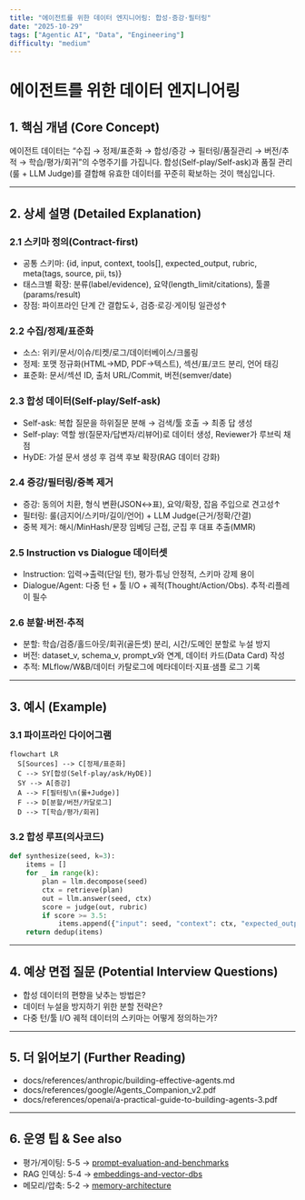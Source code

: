 ```yaml
---
title: "에이전트를 위한 데이터 엔지니어링: 합성·증강·필터링"
date: "2025-10-29"
tags: ["Agentic AI", "Data", "Engineering"]
difficulty: "medium"
---
```


# 에이전트를 위한 데이터 엔지니어링

## 1. 핵심 개념 (Core Concept)

에이전트 데이터는 “수집 → 정제/표준화 → 합성/증강 → 필터링/품질관리 → 버전/추적 → 학습/평가/회귀”의 수명주기를 가집니다. 합성(Self-play/Self-ask)과 품질 관리(룰 + LLM Judge)를 결합해 유효한 데이터를 꾸준히 확보하는 것이 핵심입니다.

---

## 2. 상세 설명 (Detailed Explanation)

### 2.1 스키마 정의(Contract-first)
- 공통 스키마: {id, input, context, tools[], expected_output, rubric, meta(tags, source, pii, ts)}
- 태스크별 확장: 분류(label/evidence), 요약(length_limit/citations), 툴콜(params/result)
- 장점: 파이프라인 단계 간 결합도↓, 검증·로깅·게이팅 일관성↑

### 2.2 수집/정제/표준화
- 소스: 위키/문서/이슈/티켓/로그/데이터베이스/크롤링
- 정제: 포맷 정규화(HTML→MD, PDF→텍스트), 섹션/표/코드 분리, 언어 태깅
- 표준화: 문서/섹션 ID, 출처 URL/Commit, 버전(semver/date)

### 2.3 합성 데이터(Self-play/Self-ask)
- Self-ask: 복합 질문을 하위질문 분해 → 검색/툴 호출 → 최종 답 생성
- Self-play: 역할 쌍(질문자/답변자/리뷰어)로 데이터 생성, Reviewer가 루브릭 채점
- HyDE: 가설 문서 생성 후 검색 후보 확장(RAG 데이터 강화)

### 2.4 증강/필터링/중복 제거
- 증강: 동의어 치환, 형식 변환(JSON↔표), 요약/확장, 잡음 주입으로 견고성↑
- 필터링: 룰(금지어/스키마/길이/언어) + LLM Judge(근거/정확/간결)
- 중복 제거: 해시/MinHash/문장 임베딩 근접, 군집 후 대표 추출(MMR)

### 2.5 Instruction vs Dialogue 데이터셋
- Instruction: 입력→출력(단일 턴), 평가·튜닝 안정적, 스키마 강제 용이
- Dialogue/Agent: 다중 턴 + 툴 I/O + 궤적(Thought/Action/Obs). 추적·리플레이 필수

### 2.6 분할·버전·추적
- 분할: 학습/검증/홀드아웃/회귀(골든셋) 분리, 시간/도메인 분할로 누설 방지
- 버전: dataset_v, schema_v, prompt_v와 연계, 데이터 카드(Data Card) 작성
- 추적: MLflow/W&B/데이터 카탈로그에 메타데이터·지표·샘플 로그 기록

---

## 3. 예시 (Example)

### 3.1 파이프라인 다이어그램
```mermaid
flowchart LR
  S[Sources] --> C[정제/표준화]
  C --> SY[합성(Self-play/ask/HyDE)]
  SY --> A[증강]
  A --> F[필터링\n(룰+Judge)]
  F --> D[분할/버전/카달로그]
  D --> T[학습/평가/회귀]
```

### 3.2 합성 루프(의사코드)
```python
def synthesize(seed, k=3):
    items = []
    for _ in range(k):
        plan = llm.decompose(seed)
        ctx = retrieve(plan)
        out = llm.answer(seed, ctx)
        score = judge(out, rubric)
        if score >= 3.5:
            items.append({"input": seed, "context": ctx, "expected_output": out})
    return dedup(items)
```

---

## 4. 예상 면접 질문 (Potential Interview Questions)

- 합성 데이터의 편향을 낮추는 방법은?
- 데이터 누설을 방지하기 위한 분할 전략은?
- 다중 턴/툴 I/O 궤적 데이터의 스키마는 어떻게 정의하는가?

---

## 5. 더 읽어보기 (Further Reading)

- docs/references/anthropic/building-effective-agents.md
- docs/references/google/Agents_Companion_v2.pdf
- docs/references/openai/a-practical-guide-to-building-agents-3.pdf

---

## 6. 운영 팁 & See also

- 평가/게이팅: 5-5 → [prompt-evaluation-and-benchmarks](../5-5-프롬프트-엔지니어링-and-평가/prompt-evaluation-and-benchmarks.md)
- RAG 인덱싱: 5-4 → [embeddings-and-vector-dbs](../5-4-retrieval-augmented-generation-rag/embeddings-and-vector-dbs.md)
- 메모리/압축: 5-2 → [memory-architecture](../5-2-메모리-and-컨텍스트-관리/memory-architecture.md)
